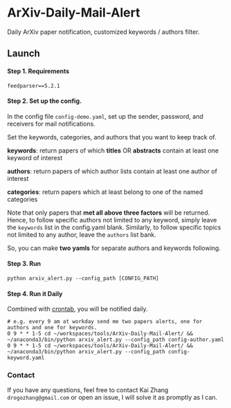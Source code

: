 # ArXiv-Daily-Mail-Alert

Daily ArXiv paper notification, customized keywords / authors filter.



## Launch

#### Step 1. Requirements

```shell
feedparser==5.2.1
```



#### Step 2. Set up the config.

In the config file `config-demo.yaml`, set up the sender, password, and receivers for mail notifications.

Set the keywords, categories, and authors that you want to keep track of.

**keywords**: return papers of which **titles** OR **abstracts** contain at least one keyword of interest

**authors**: return papers of which author lists contain at least one author of interest

**categories**: return papers which at least belong to one of the named categories



Note that only papers that **met all above three factors** will be returned. Hence, to follow specific authors not limited to any keyword, simply leave the `keywords` list in the config.yaml blank. Similarly, to follow specific topics not limited to any author, leave the `authors` list bank.

So, you can make **two yamls** for separate authors and keywords following.



#### Step 3. Run

```shell
python arxiv_alert.py --config_path [CONFIG_PATH]
```



#### Step 4. Run it Daily

Combined with [crontab](https://www.ibm.com/docs/en/aix/7.2?topic=c-crontab-command), you will be notified daily.

```shell
# e.g. every 9 am at workday send me two papers alerts, one for authors and one for keywords.
0 9 * * 1-5 cd ~/workspaces/tools/ArXiv-Daily-Mail-Alert/ && ~/anaconda3/bin/python arxiv_alert.py --config_path config-author.yaml
0 9 * * 1-5 cd ~/workspaces/tools/ArXiv-Daily-Mail-Alert/ && ~/anaconda3/bin/python arxiv_alert.py --config_path config-keyword.yaml
```



### Contact

If you have any questions, feel free to contact Kai Zhang `drogozhang@gmail.com` or open an issue, I will solve it as promptly as I can.
